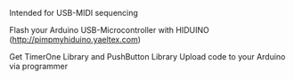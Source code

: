Intended for USB-MIDI sequencing

Flash your Arduino USB-Microcontroller with HIDUINO (http://pimpmyhiduino.yaeltex.com)

Get TimerOne Library and PushButton Library
Upload code to your Arduino via programmer
